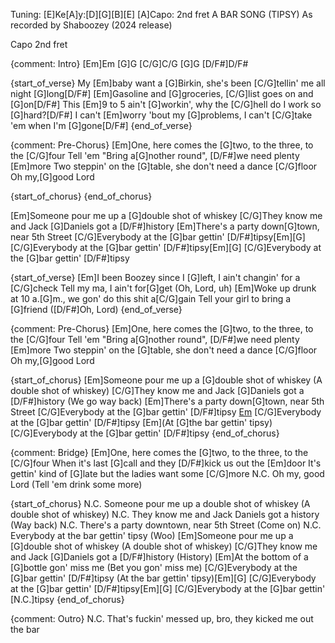 Tuning:
[E]Ke[A]y:[D][G][B][E]
[A]Capo:
2nd fret
A BAR SONG (TIPSY)
As recorded by Shaboozey
(2024 release)


Capo 2nd fret



{comment: Intro}
[Em]Em  [G]G  [C/G]C/G  [G]G [D/F#]D/F#


{start_of_verse}
My [Em]baby want a [G]Birkin, she's been [C/G]tellin' me all night [G]long[D/F#]
[Em]Gasoline and [G]groceries,  [C/G]list goes on and [G]on[D/F#]
This [Em]9 to 5 ain't [G]workin', why the [C/G]hell do I work so [G]hard?[D/F#]
I can't [Em]worry 'bout my [G]problems, I can't [C/G]take 'em when I'm [G]gone[D/F#]
{end_of_verse}


{comment: Pre-Chorus}
[Em]One, here comes the [G]two, to the three, to the [C/G]four
Tell 'em "Bring a[G]nother round", [D/F#]we need plenty [Em]more
Two steppin' on the [G]table, she don't need a dance [C/G]floor
Oh my,[G]good Lord


{start_of_chorus}
{end_of_chorus}

[Em]Someone pour me up a [G]double shot of whiskey
[C/G]They know me and Jack [G]Daniels got a [D/F#]history
[Em]Therе's a party down[G]town, near 5th Street
[C/G]Everybody at the [G]bar gеttin' [D/F#]tipsy[Em][G]
[C/G]Everybody at the [G]bar gettin' [D/F#]tipsy[Em][G]
[C/G]Everybody at the [G]bar gettin' [D/F#]tipsy


{start_of_verse}
[Em]I been Boozey since I [G]left, I ain't changin' for a [C/G]check
Tell my ma, I ain't for[G]get (Oh, Lord, uh)
[Em]Woke up drunk at 10 a.[G]m., we gon' do this shit a[C/G]gain
Tell your girl to bring a [G]friend ([D/F#]Oh, Lord)
{end_of_verse}


{comment: Pre-Chorus}
[Em]One, here comes the [G]two, to the three, to the [C/G]four
Tell 'em "Bring a[G]nother round", [D/F#]we need plenty [Em]more
Two steppin' on the [G]table, she don't need a dance [C/G]floor
Oh my,[G]good Lord


{start_of_chorus}
[Em]Someone pour me up a [G]double shot of whiskey (A double shot of whiskey)
[C/G]They know me and Jack [G]Daniels got a [D/F#]history (We go way back)
[Em]Therе's a party down[G]town, near 5th Street
[C/G]Everybody at the [G]bar gеttin' [D/F#]tipsy [Em](Woo[G])
[C/G]Everybody at the [G]bar gettin' [D/F#]tipsy [Em](At [G]the bar gettin' tipsy)
[C/G]Everybody at the [G]bar gettin' [D/F#]tipsy
{end_of_chorus}


{comment: Bridge}
[Em]One, here comes the [G]two, to the three, to the [C/G]four
When it's last [G]call and they [D/F#]kick us out the [Em]door
It's gettin' kind of [G]late but the ladies want some [C/G]more
N.C.
Oh my, good Lord (Tell 'em drink some more)


{start_of_chorus}
N.C.
Someone pour me up a double shot of whiskey (A double shot of whiskey)
N.C.
They know me and Jack Daniels got a history (Way back)
N.C.
There's a party downtown, near 5th Street (Come on)
N.C.
Everybody at the bar gettin' tipsy (Woo)
[Em]Someone pour me up a [G]double shot of whiskey (A double shot of whiskey)
[C/G]They know me and Jack [G]Daniels got a [D/F#]history (History)
[Em]At the bottom of a [G]bottle gon' miss me (Bet you gon' miss me)
[C/G]Everybody at the [G]bar gettin' [D/F#]tipsy (At the bar gettin' tipsy)[Em][G]
[C/G]Everybody at the [G]bar gettin' [D/F#]tipsy[Em][G]
[C/G]Everybody at the [G]bar gettin' [N.C.]tipsy
{end_of_chorus}


{comment: Outro}
N.C.
That's fuckin' messed up, bro, they kicked me out the bar
